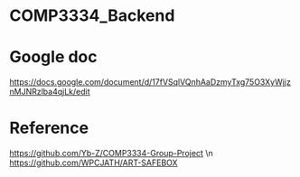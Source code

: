 # COMP3334_Backend

# Google doc
https://docs.google.com/document/d/17fVSqlVQnhAaDzmyTxg75O3XyWjjznMJNRzlba4qjLk/edit

# Reference
https://github.com/Yb-Z/COMP3334-Group-Project \n
https://github.com/WPCJATH/ART-SAFEBOX

